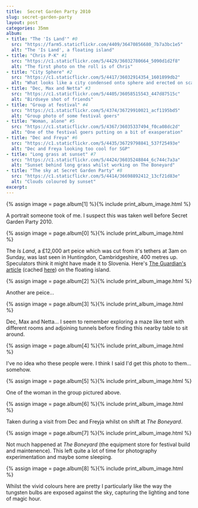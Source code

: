 ```yaml
---
title: 	Secret Garden Party 2010
slug: secret-garden-party
layout:	post
categories: 35mm
album:
- title: "The 'Is Land'" #0
  src: "https://farm5.staticflickr.com/4409/36470856680_7b7a3bc1e5"
  alt: "The 'Is Land', a floating island"
- title: "Chris P-K" #1
  src: "https://c1.staticflickr.com/5/4429/36032780664_5090d1d2f8"
  alt: "The first photo on the roll is of Chris"
- title: "City Sphere" #2
  src: "https://c1.staticflickr.com/5/4417/36032914354_1601899db2"
  alt: "What looks like a city condensed onto sphere and erected on scaffolding"
- title: "Dec, Max and Netta" #3
  src: "https://c1.staticflickr.com/5/4405/36058515543_447d87515c"
  alt: "Birdseye shot of friends"
- title: "Group at festival" #4
  src: "https://c1.staticflickr.com/5/4374/36729910021_acf1195bd5"
  alt: "Group photo of some festival goers"
- title: "Woman, alone" #5
  src: "https://c1.staticflickr.com/5/4367/36035337494_f0ca08dc2d"
  alt: "One of the festival goers putting on a bit of exasperation"
- title: "Dec and Freya" #6
  src: "https://c1.staticflickr.com/5/4435/36729798841_537f25493e"
  alt: "Dec and Freya looking too cool for SGP"
- title: "Long grass at sunset" #7
  src: "https://c1.staticflickr.com/5/4424/36035248844_6c744c7a3a"
  alt: "Sunset behind long grass whilst working on The Boneyard"
- title: "The sky at Secret Garden Party" #8
  src: "https://c1.staticflickr.com/5/4414/36698892412_13cf21d83e"
  alt: "Clouds coloured by sunset"
excerpt: 
---
```

{% assign image = page.album[1] %}{% include print_album_image.html %}

A portrait someone took of me. I suspect this was taken well before Secret Garden Party 2010.


{% assign image = page.album[0] %}{% include print_album_image.html %}

The *Is Land*, a £12,000 art peice which was cut from it's tethers at 3am on Sunday, was last seen in Huntingdon, Cambridgeshire, 400 metres up. Speculators think it might have made it to Slovenia. Here's [The Guardian's article][] (cached [here][cached Guardian article]) on the floating island.

[The Guardian's article]: https://www.theguardian.com/artanddesign/2011/aug/02/missing-inflatable-island-secret-garden "One of our islands is missing"
[cached Guardian article]: http://webcache.googleusercontent.com/search?q=cache:https://www.theguardian.com/artanddesign/2011/aug/02/missing-inflatable-island-secret-garden "One of our islands is missing"


{% assign image = page.album[2] %}{% include print_album_image.html %}

Another are peice...

{% assign image = page.album[3] %}{% include print_album_image.html %}

Dec, Max and Netta... I seem to remember exploring a maze like tent with different rooms and adjoining tunnels before finding this nearby table to sit around.

{% assign image = page.album[4] %}{% include print_album_image.html %}

I've no idea who these people were. I think I said I'd get this photo to them... somehow.

{% assign image = page.album[5] %}{% include print_album_image.html %}

One of the woman in the group pictured above.

{% assign image = page.album[6] %}{% include print_album_image.html %}

Taken during a visit from Dec and Freyja whilst on shift at *The Boneyard*.

{% assign image = page.album[7] %}{% include print_album_image.html %}

Not much happened at *The Boneyard* (the equipment store for festival build and maintenence). This left quite a lot of time for photography experimentation and maybe some sleeping.

{% assign image = page.album[8] %}{% include print_album_image.html %}

Whilst the vivid colours here are pretty I particularly like the way the tungsten bulbs are exposed against the sky, capturing the lighting and tone of magic hour.
